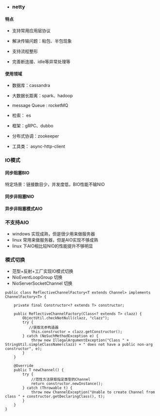 - ### netty

#### 特点

- 支持常用应用层协议

- 解决传输问题：粘包、半包现象

- 支持流程整形

- 完善断连接、idle等异常处理等

#### 使用领域

- 数据库：cassandra

- 大数据长距离：spark、hadoop

- message Queue : rocketMQ

- 检索： es

- 框架：gRPC、dubbo

- 分布式协调：zookeeper

- 工具类： async-http-client

### IO模式

#### 同步阻塞BIO

特定场景：链接数目少，并发度低，BIO性能不输NIO

#### 同步非阻塞NIO

#### 异步非阻塞模式AIO

### 不支持AIO

- windows 实现成熟，但是很少用来做服务器
- linux 常用来做服务器，但是AIO实现不够成熟
- linux 下AIO相比较NIO的性能提升不够明显

### 模式切换

- 范型+反射+工厂实现IO模式切换
- NioEventLoopGroup 切换
- NioServerSocketChannel 切换

````
public class ReflectiveChannelFactory<T extends Channel> implements ChannelFactory<T> {

    private final Constructor<? extends T> constructor;

    public ReflectiveChannelFactory(Class<? extends T> clazz) {
        ObjectUtil.checkNotNull(clazz, "clazz");
        try {
           //获取无参构造器
            this.constructor = clazz.getConstructor();
        } catch (NoSuchMethodException e) {
            throw new IllegalArgumentException("Class " + StringUtil.simpleClassName(clazz) + " does not have a public non-arg constructor", e);
        }
    }

    @Override
    public T newChannel() {
        try {
            //范性方法获取指定类型的Channel
            return constructor.newInstance();
        } catch (Throwable t) {
            throw new ChannelException("Unable to create Channel from class " + constructor.getDeclaringClass(), t);
        }
    }
}

````
